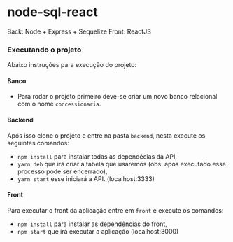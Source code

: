 # node-sql-react

Back: Node + Express + Sequelize 
Front: ReactJS

### Executando o projeto
Abaixo instruções para execução do projeto:

#### Banco
* Para rodar o projeto primeiro deve-se criar um novo banco relacional com o nome ```concessionaria```. 

#### Backend
Após isso clone o projeto e entre na pasta ```backend```, nesta execute os seguintes comandos:

* ```npm install``` para instalar todas as dependêcias da API,
* ```yarn deb``` que irá criar a tabela que usaremos (obs: após executado esse processo pode ser encerrado),
* ```yarn start``` esse iniciará a API. (localhost:3333)

#### Front

Para executar o front da aplicação entre em ```front``` e execute os comandos:
* ```npm install``` para instalar as dependências do front,
* ```npm start``` que irá executar a aplicação (localhost:3000)
